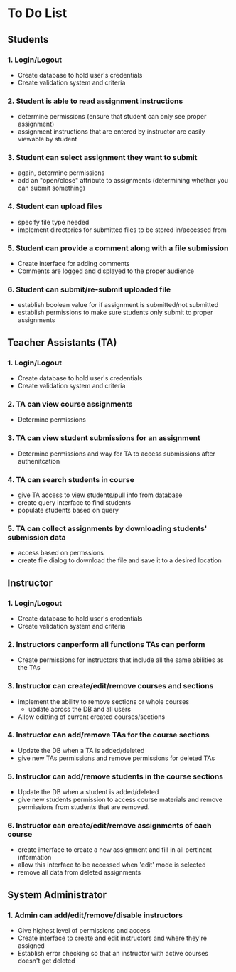 # To Do List  

## Students  

### 1. Login/Logout  
  - Create database to hold user's credentials   
  - Create validation system and criteria
### 2. Student is able to read assignment instructions
  - determine permissions (ensure that student can only see proper assignment)
  - assignment instructions that are entered by instructor are easily viewable by student
### 3. Student can select assignment they want to submit
  - again, determine permissions
  - add an "open/close" attribute to assignments (determining whether you can submit something)
### 4. Student can upload files
  - specify file type needed
  - implement directories for submitted files to be stored in/accessed from
### 5. Student can provide a comment along with a file submission
  - Create interface for adding comments
  - Comments are logged and displayed to the proper audience
### 6. Student can submit/re-submit uploaded file
  - establish boolean value for if assignment is submitted/not submitted
  - establish permissions to make sure students only submit to proper assignments
  
 ## Teacher Assistants (TA)
 
 ### 1. Login/Logout
   - Create database to hold user's credentials   
   - Create validation system and criteria
 ### 2. TA can view course assignments 
   - Determine permissions
 ### 3. TA can view student submissions for an assignment
   - Determine permissions and way for TA to access submissions after authenitcation
 ### 4. TA can search students in course
   - give TA access to view students/pull info from database
   - create query interface to find students
   - populate students based on query
 ### 5. TA can collect assignments by downloading students' submission data
   - access based on permssions
   - create file dialog to download the file and save it to a desired location
 
## Instructor

### 1. Login/Logout
  - Create database to hold user's credentials
  - Create validation system and criteria
### 2. Instructors canperform all functions TAs can perform
  - Create permissions for instructors that include all the same abilities as the TAs
### 3. Instructor can create/edit/remove courses and sections
  - implement the ability to remove sections or whole courses
    - update across the DB and all users
  - Allow editting of current created courses/sections
### 4. Instructor can add/remove TAs for the course sections
  - Update the DB when a TA is added/deleted
  - give new TAs permissions and remove permissions for deleted TAs
### 5. Instructor can add/remove students in the course sections
  - Update the DB when a student is added/deleted
  - give new students permission to access course materials and remove permissions from students that are removed. 
### 6. Instructor can create/edit/remove assignments of each course
  - create interface to create a new assignment and fill in all pertinent information
  - allow this interface to be accessed when 'edit' mode is selected
  - remove all data from deleted assignments 
  
## System Administrator

### 1. Admin can add/edit/remove/disable instructors
  - Give highest level of permissions and access
  - Create interface to create and edit instructors and where they're assigned
  - Establish error checking so that an instructor with active courses doesn't get deleted
 
